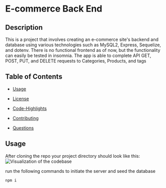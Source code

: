 # E-commerce Back End

## Description
This is a project that involves creating an e-commerce site's backend and database using various technologies such as MySQL2, Express, Sequelize, and dotenv. There is no functional frontend as of now, but the functionality can easily be tested in insomnia. The app is able to complete API GET, POST, PUT, and DELETE requests to Categories, Products, and tags

  ## Table of Contents

  * [Usage](#usage)

  * [License](#license)

  * [Code-Highlights](#Code-Highlights)

  * [Contributing](#contributing)

  * [Questions](#questions)


## Usage

After cloning the repo your project directory should look like this:
![Visualization of the codebase](./diagram.svg)

run the following commands to initiate the server and seed the database

```
npm i